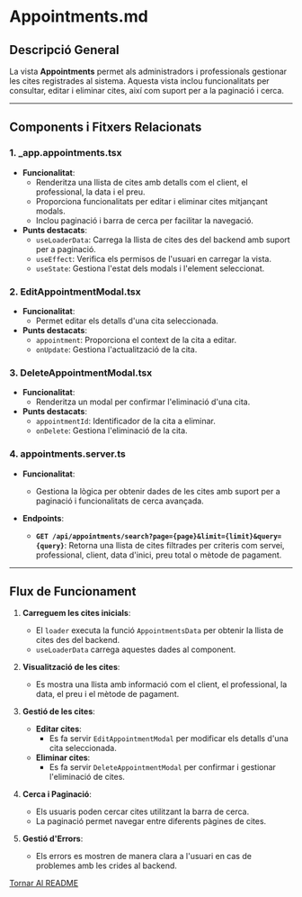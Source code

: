 # Appointments.md

## Descripció General

La vista **Appointments** permet als administradors i professionals gestionar les cites registrades al sistema. Aquesta vista inclou funcionalitats per consultar, editar i eliminar cites, així com suport per a la paginació i cerca.

---

## Components i Fitxers Relacionats

### 1. **_app.appointments.tsx**
- **Funcionalitat**:
  - Renderitza una llista de cites amb detalls com el client, el professional, la data i el preu.
  - Proporciona funcionalitats per editar i eliminar cites mitjançant modals.
  - Inclou paginació i barra de cerca per facilitar la navegació.
- **Punts destacats**:
  - `useLoaderData`: Carrega la llista de cites des del backend amb suport per a paginació.
  - `useEffect`: Verifica els permisos de l'usuari en carregar la vista.
  - `useState`: Gestiona l'estat dels modals i l'element seleccionat.

### 2. **EditAppointmentModal.tsx**
- **Funcionalitat**:
  - Permet editar els detalls d'una cita seleccionada.
- **Punts destacats**:
  - `appointment`: Proporciona el context de la cita a editar.
  - `onUpdate`: Gestiona l'actualització de la cita.

### 3. **DeleteAppointmentModal.tsx**
- **Funcionalitat**:
  - Renderitza un modal per confirmar l'eliminació d'una cita.
- **Punts destacats**:
  - `appointmentId`: Identificador de la cita a eliminar.
  - `onDelete`: Gestiona l'eliminació de la cita.

### 4. **appointments.server.ts**
- **Funcionalitat**:
  - Gestiona la lògica per obtenir dades de les cites amb suport per a paginació i funcionalitats de cerca avançada.

- **Endpoints**:
  - **`GET /api/appointments/search?page={page}&limit={limit}&query={query}`**: Retorna una llista de cites filtrades per criteris com servei, professional, client, data d'inici, preu total o mètode de pagament.

---

## Flux de Funcionament

1. **Carreguem les cites inicials**:
   - El `loader` executa la funció `AppointmentsData` per obtenir la llista de cites des del backend.
   - `useLoaderData` carrega aquestes dades al component.

2. **Visualització de les cites**:
   - Es mostra una llista amb informació com el client, el professional, la data, el preu i el mètode de pagament.

3. **Gestió de les cites**:
   - **Editar cites**:
     - Es fa servir `EditAppointmentModal` per modificar els detalls d'una cita seleccionada.
   - **Eliminar cites**:
     - Es fa servir `DeleteAppointmentModal` per confirmar i gestionar l'eliminació de cites.

4. **Cerca i Paginació**:
   - Els usuaris poden cercar cites utilitzant la barra de cerca.
   - La paginació permet navegar entre diferents pàgines de cites.

5. **Gestió d'Errors**:
   - Els errors es mostren de manera clara a l'usuari en cas de problemes amb les crides al backend.

[Tornar Al README](../../README.md)